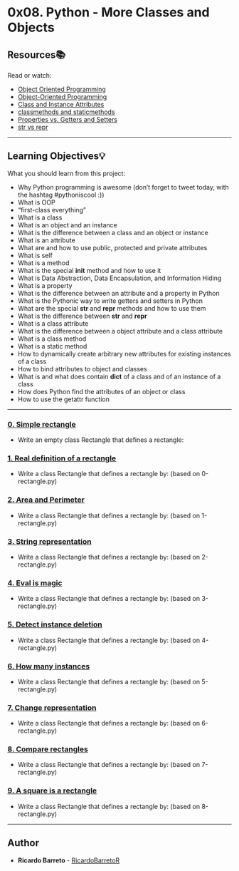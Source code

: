 # 0x08. Python - More Classes and Objects

## Resources:books:
Read or watch:
* [Object Oriented Programming](https://intranet.hbtn.io/rltoken/VlISluyXK-teEwwPCu2tlg)
* [Object-Oriented Programming](https://intranet.hbtn.io/rltoken/m_oP4NCbKTp9tKptvxWP_g)
* [Class and Instance Attributes](https://intranet.hbtn.io/rltoken/yRdxqVWRyGiu38i6oB4m4g)
* [classmethods and staticmethods](https://intranet.hbtn.io/rltoken/ce7aZMwzugNBFgfYxNxwCw)
* [Properties vs. Getters and Setters](https://intranet.hbtn.io/rltoken/PVFV8ka_Ii6h2rXBqAliMQ)
* [str vs repr](https://intranet.hbtn.io/rltoken/eYiDVsmlNHRZTrirAZ7Qtg)

---
## Learning Objectives:bulb:
What you should learn from this project:

* Why Python programming is awesome (don’t forget to tweet today, with the hashtag #pythoniscool :))
* What is OOP
* “first-class everything”
* What is a class
* What is an object and an instance
* What is the difference between a class and an object or instance
* What is an attribute
* What are and how to use public, protected and private attributes
* What is self
* What is a method
* What is the special __init__ method and how to use it
* What is Data Abstraction, Data Encapsulation, and Information Hiding
* What is a property
* What is the difference between an attribute and a property in Python
* What is the Pythonic way to write getters and setters in Python
* What are the special __str__ and __repr__ methods and how to use them
* What is the difference between __str__ and __repr__
* What is a class attribute
* What is the difference between a object attribute and a class attribute
* What is a class method
* What is a static method
* How to dynamically create arbitrary new attributes for existing instances of a class
* How to bind attributes to object and classes
* What is and what does contain __dict__ of a class and of an instance of a class
* How does Python find the attributes of an object or class
* How to use the getattr function

---

### [0. Simple rectangle](./0-rectangle.py)
* Write an empty class Rectangle that defines a rectangle:


### [1. Real definition of a rectangle](./1-rectangle.py)
* Write a class Rectangle that defines a rectangle by: (based on 0-rectangle.py)


### [2. Area and Perimeter](./2-rectangle.py)
* Write a class Rectangle that defines a rectangle by: (based on 1-rectangle.py)


### [3. String representation](./3-rectangle.py)
* Write a class Rectangle that defines a rectangle by: (based on 2-rectangle.py)


### [4. Eval is magic](./4-rectangle.py)
* Write a class Rectangle that defines a rectangle by: (based on 3-rectangle.py)


### [5. Detect instance deletion](./5-rectangle.py)
* Write a class Rectangle that defines a rectangle by: (based on 4-rectangle.py)


### [6. How many instances](./6-rectangle.py)
* Write a class Rectangle that defines a rectangle by: (based on 5-rectangle.py)


### [7. Change representation](./7-rectangle.py)
* Write a class Rectangle that defines a rectangle by: (based on 6-rectangle.py)


### [8. Compare rectangles](./8-rectangle.py)
* Write a class Rectangle that defines a rectangle by: (based on 7-rectangle.py)


### [9. A square is a rectangle](./9-rectangle.py)
* Write a class Rectangle that defines a rectangle by: (based on 8-rectangle.py)

---

## Author
* **Ricardo Barreto** - [RicardoBarretoR](https://github.com/RicardoBarretoR)